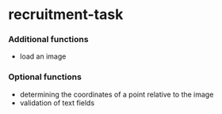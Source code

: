# recruitment-task
### Additional functions
* load an image
### Optional functions
* determining the coordinates of a point relative to the image
* validation of text fields